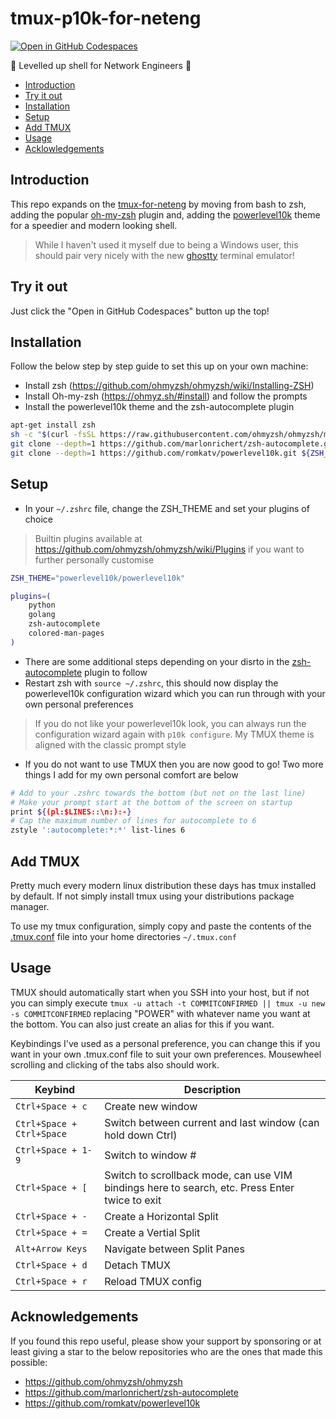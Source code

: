 # tmux-p10k-for-neteng
[![Open in GitHub Codespaces](https://github.com/codespaces/badge.svg)](https://codespaces.new/commitconfirmed/tmux-p10k-for-neteng?quickstart=1&devcontainer_path=.devcontainer%2Fdevcontainer.json)

🚀 Levelled up shell for Network Engineers 🚀

- [Introduction](#introduction)
- [Try it out](#try-it-out)
- [Installation](#installation)
- [Setup](#setup)
- [Add TMUX](#add-tmux)
- [Usage](#usage)
- [Acklowledgements](#acknowledgements)

## Introduction

This repo expands on the [tmux-for-neteng](https://github.com/commitconfirmed/tmux-for-neteng) by moving from bash to zsh, adding the popular [oh-my-zsh](https://github.com/ohmyzsh/ohmyzsh) plugin and, adding the [powerlevel10k](https://github.com/romkatv/powerlevel10k) theme for a speedier and modern looking shell.

> While I haven't used it myself due to being a Windows user, this should pair very nicely with the new [ghostty](https://github.com/ghostty-org/ghostty) terminal emulator!

## Try it out

Just click the "Open in GitHub Codespaces" button up the top!

## Installation

Follow the below step by step guide to set this up on your own machine:

- Install zsh (https://github.com/ohmyzsh/ohmyzsh/wiki/Installing-ZSH) 
- Install Oh-my-zsh (https://ohmyz.sh/#install) and follow the prompts
- Install the powerlevel10k theme and the zsh-autocomplete plugin

```sh
apt-get install zsh
sh -c "$(curl -fsSL https://raw.githubusercontent.com/ohmyzsh/ohmyzsh/master/tools/install.sh)"
git clone --depth=1 https://github.com/marlonrichert/zsh-autocomplete.git ${ZSH_CUSTOM:-$HOME/.oh-my-zsh/custom}/plugins/zsh-autocomplete
git clone --depth=1 https://github.com/romkatv/powerlevel10k.git ${ZSH_CUSTOM:-$HOME/.oh-my-zsh/custom}/themes/powerlevel10k
```

## Setup

- In your `~/.zshrc` file, change the ZSH_THEME and set your plugins of choice

> Builtin plugins available at https://github.com/ohmyzsh/ohmyzsh/wiki/Plugins if you want to further personally customise 

```sh
ZSH_THEME="powerlevel10k/powerlevel10k"

plugins=(
    python
    golang
    zsh-autocomplete
    colored-man-pages
)
```

- There are some additional steps depending on your disrto in the [zsh-autocomplete](https://github.com/marlonrichert/zsh-autocomplete) plugin to follow
- Restart zsh with `source ~/.zshrc`, this should now display the powerlevel10k configuration wizard which you can run through with your own personal preferences

> If you do not like your powerlevel10k look, you can always run the configuration wizard again with `p10k configure`. 
> My TMUX theme is aligned with the classic prompt style

- If you do not want to use TMUX then you are now good to go! Two more things I add for my own personal comfort are below

```sh
# Add to your .zshrc towards the bottom (but not on the last line)
# Make your prompt start at the bottom of the screen on startup
print ${(pl:$LINES::\n:):-}
# Cap the maximum number of lines for autocomplete to 6
zstyle ':autocomplete:*:*' list-lines 6
```

## Add TMUX

Pretty much every modern linux distribution these days has tmux installed by default. If not simply install tmux using your distributions package manager.

To use my tmux configuration, simply copy and paste the contents of the [.tmux.conf](.tmux.conf) file into your home directories `~/.tmux.conf`

## Usage

TMUX should automatically start when you SSH into your host, but if not you can simply execute `tmux -u attach -t COMMITCONFIRMED || tmux -u new -s COMMITCONFIRMED` replacing "POWER" with whatever name you want at the bottom. You can also just create an alias for this if you want.

Keybindings I've used as a personal preference, you can change this if you want in your own .tmux.conf file to suit your own preferences. Mousewheel scrolling and clicking of the tabs also should work.

| Keybind | Description |
| ------------------------- | --- |
| `Ctrl+Space + c` | Create new window |
| `Ctrl+Space + Ctrl+Space` | Switch between current and last window (can hold down Ctrl) |
| `Ctrl+Space + 1-9` | Switch to window # |
| `Ctrl+Space + [` | Switch to scrollback mode, can use VIM bindings here to search, etc. Press Enter twice to exit |
| `Ctrl+Space + -` | Create a Horizontal Split |
| `Ctrl+Space + =` | Create a Vertial Split |
| `Alt+Arrow Keys` | Navigate between Split Panes |
| `Ctrl+Space + d` | Detach TMUX |
| `Ctrl+Space + r` | Reload TMUX config |

## Acknowledgements

If you found this repo useful, please show your support by sponsoring or at least giving a star to the below repositories who are the ones that made this possible:

- https://github.com/ohmyzsh/ohmyzsh
- https://github.com/marlonrichert/zsh-autocomplete
- https://github.com/romkatv/powerlevel10k
